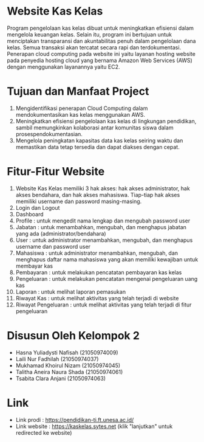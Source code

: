 # Website Kas Kelas
Program pengelolaan kas kelas dibuat untuk meningkatkan efisiensi dalam mengelola keuangan kelas. Selain itu, program ini bertujuan untuk menciptakan transparansi dan akuntabilitas penuh dalam pengelolaan dana kelas. Semua transaksi akan tercatat secara rapi dan terdokumentasi.
Penerapan cloud computing pada website ini yaitu layanan hosting website pada penyedia hosting cloud yang bernama Amazon Web Services (AWS) dengan menggunakan layanannya yaitu EC2.
# Tujuan dan Manfaat Project
1. Mengidentifikasi penerapan Cloud Computing dalam mendokumentasikan kas kelas menggunakan AWS.
2. Meningkatkan efisiensi pengelolaan kas kelas di lingkungan pendidikan, sambil memungkinkan kolaborasi antar komunitas siswa dalam prosespendokumentasian.
3. Mengelola peningkatan kapasitas data kas kelas seiring waktu dan memastikan data tetap tersedia dan dapat diakses dengan cepat.
# Fitur-Fitur Website
1. Website Kas Kelas memiliki 3 hak akses: hak akses administrator, hak akses bendahara, dan hak akses mahasiswa. Tiap-tiap hak akses memiliki username dan password masing-masing.
2. Login dan Logout
3. Dashboard
4. Profile : untuk mengedit nama lengkap dan mengubah password user
5. Jabatan : untuk menambahkan, mengubah, dan menghapus jabatan yang ada (administrator/bendahara)
6. User : untuk administrator menambahkan, mengubah, dan menghapus username dan password user
7. Mahasiswa : untuk administrator menambahkan, mengubah, dan menghapus daftar nama mahasiswa yang akan memiliki kewajiban untuk membayar kas
8. Pembayaran : untuk melakukan pencatatan pembayaran kas kelas
9. Pengeluaran : untuk melakukan pencatatan mengenai pengeluaran uang kas
10. Laporan : untuk melihat laporan pemasukan
11. Riwayat Kas : untuk melihat aktivitas yang telah terjadi di website
12. Riwayat Pengeluaran : untuk melihat aktivitas yang telah terjadi di fitur pengeluaran
# Disusun Oleh Kelompok 2 
- Hasna Yuliadysti Nafisah      (21050974009)
- Laili Nur Fadhilah            (21050974037)
- Mukhamad Khoirul Nizam        (21050974045)
- Talitha Aneira Naura Shada    (21050974061)
- Tsabita Clara Anjani          (21050974063)
# Link
- Link prodi : https://pendidikan-ti.ft.unesa.ac.id/
- Link website : https://kaskelas.sytes.net (klik "lanjutkan" untuk redirected ke website)
